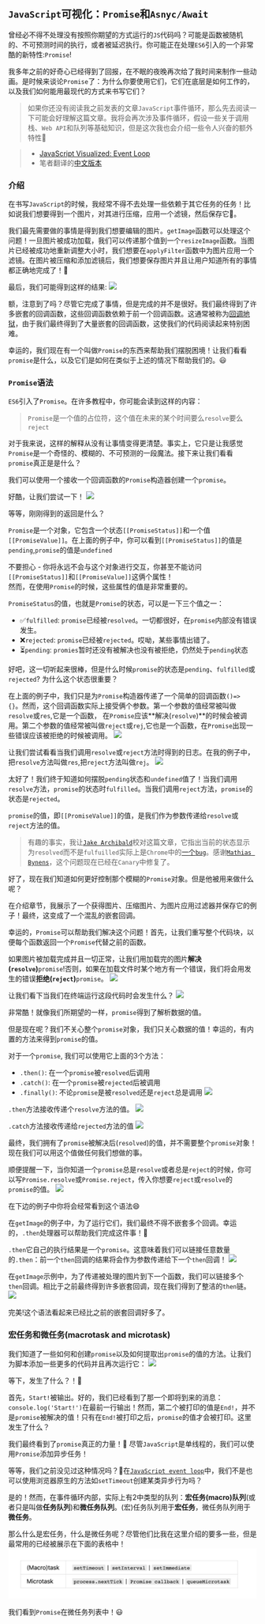## `JavaScript`可视化：`Promise`和`Asnyc/Await`
曾经必不得不处理没有按照你期望的方式运行的`JS`代码吗？可能是函数被随机的、不可预测时间的执行，或者被延迟执行。你可能正在处理`ES6`引入的一个非常酷的新特性:`Promise`!

我多年之前的好奇心已经得到了回报，在不眠的夜晚再次给了我时间来制作一些动画。是时候来谈论`Promise`了：为什么你要使用它们，它们在底层是如何工作的，以及我们如何能用最现代的方式来书写它们？

> 如果你还没有阅读我之前发表的文章`JavaScript`事件循环，那么先去阅读一下可能会好理解这篇文章。我将会再次涉及事件循环，假设一些关于调用栈、`Web API`和队列等基础知识，但是这次我也会介绍一些令人兴奋的额外特性🤩

> * [JavaScript Visualized: Event Loop](https://dev.to/lydiahallie/javascript-visualized-event-loop-3dif)
> * 笔者翻译的[中文版本](https://zhuanlan.zhihu.com/p/137276025)

### 介绍
在书写`JavaScript`的时候，我经常不得不去处理一些依赖于其它任务的任务！比如说我们想要得到一个图片，对其进行压缩，应用一个滤镜，然后保存它📸。

我们最先需要做的事情是得到我们想要编辑的图片。`getImage`函数可以处理这个问题！一旦图片被成功加载，我们可以传递那个值到一个`resizeImage`函数。当图片已经被成功地重新调整大小时，我们想要在`applyFilter`函数中为图片应用一个滤镜。在图片被压缩和添加滤镜后，我们想要保存图片并且让用户知道所有的事情都正确地完成了！🥳

最后，我们可能得到这样的结果:
![](https://res.cloudinary.com/practicaldev/image/fetch/s---Kv6sJn7--/c_limit%2Cf_auto%2Cfl_progressive%2Cq_auto%2Cw_880/https://dev-to-uploads.s3.amazonaws.com/i/ixceqsql5hpdq8txx43s.png)

额，注意到了吗？尽管它完成了事情，但是完成的并不是很好。我们最终得到了许多嵌套的回调函数，这些回调函数依赖于前一个回调函数。这通常被称为[回调地狱](http://callbackhell.com/)，由于我们最终得到了大量嵌套的回调函数，这使我们的代码阅读起来特别困难。

幸运的，我们现在有一个叫做`Promise`的东西来帮助我们摆脱困境！让我们看看`promise`是什么，以及它们是如何在类似于上述的情况下帮助我们的。😃

### `Promise`语法
`ES6`引入了`Promise`。在许多教程中，你可能会读到这样的内容：
> `Promise`是一个值的占位符，这个值在未来的某个时间要么`resolve`要么`reject`

对于我来说，这样的解释从没有让事情变得更清楚。事实上，它只是让我感觉`Promise`是一个奇怪的、模糊的、不可预测的一段魔法。接下来让我们看看`promise`真正是是什么？

我们可以使用一个接收一个回调函数的`Promise`构造器创建一个`promise`。

好酷，让我们尝试一下！
![](https://res.cloudinary.com/practicaldev/image/fetch/s--phTVdCKA--/c_limit%2Cf_auto%2Cfl_progressive%2Cq_66%2Cw_880/https://dev-to-uploads.s3.amazonaws.com/i/79zi452hphe7ecylhozy.gif)

等等，刚刚得到的返回是什么？

`Promise`是一个对象，它包含一个状态`[[PromiseStatus]]`和一个值`[[PromiseValue]]`。在上面的例子中，你可以看到`[[PromiseStatus]]`的值是`pending`,`promise`的值是`undefined`

不要担心 - 你将永远不会与这个对象进行交互，你甚至不能访问`[[PromiseStatus]]`和`[[PromiseValue]]`这俩个属性！  
然而，在使用`Promise`的时候，这些属性的值是非常重要的。

`PromiseStatus`的值，也就是`Promise`的状态，可以是一下三个值之一：

* ✅`fulfilled`: `promise`已经被`resolved`。一切都很好，在`promise`内部没有错误发生。
* ❌`rejected`: `promise`已经被`rejected`。哎呦，某些事情出错了。
* ⏳`pending`: `promies`暂时还没有被解决也没有被拒绝，仍然处于`pending`状态

好吧，这一切听起来很棒，但是什么时候`promise`的状态是`pending`、`fulfilled`或`rejected`? 为什么这个状态很重要？

在上面的例子中，我们只是为`Promise`构造器传递了一个简单的回调函数`()=> {}`。然而，这个回调函数实际上接受俩个参数。第一个参数的值经常被叫做`resolve`或`res`,它是一个函数， 在`Promise`应该**解决(`resolve`)**的时候会被调用。第二个参数的值经常被叫做`reject`或`rej`,它也是一个函数，在`Promise`出现一些错误应该被拒绝的时候被调用。
![](https://res.cloudinary.com/practicaldev/image/fetch/s--9A_mOYMP--/c_limit%2Cf_auto%2Cfl_progressive%2Cq_auto%2Cw_880/https://dev-to-uploads.s3.amazonaws.com/i/duen4peq0bdr55cka5ya.png)

让我们尝试看看当我们调用`resolve`或`reject`方法时得到的日志。在我的例子中，把`resolve`方法叫做`res`,把`reject`方法叫做`rej`。
![](https://res.cloudinary.com/practicaldev/image/fetch/s--qKIq-sYt--/c_limit%2Cf_auto%2Cfl_progressive%2Cq_66%2Cw_880/https://dev-to-uploads.s3.amazonaws.com/i/z0b9v0h7aiq073l5tl2l.gif)

太好了！我们终于知道如何摆脱`pending`状态和`undefined`值了！当我们调用`resolve`方法，`promise`的状态时`fulfilled`。当我们调用`reject`方法，`promise`的状态是`rejected`。

`promise`的值，即`[[PromiseValue]]`的值，是我们作为参数传递给`resolve`或`reject`方法的值。

> 有趣的事实，我让[`Jake Archibald`](https://twitter.com/jaffathecake)校对这篇文章，它指出当前的状态显示为`resolved`而不是`fulfuilled`实际上是`Chrome`中的[一个`bug`](https://twitter.com/jaffathecake/status/1248179232775319559)。感谢[`Mathias Bynens`](https://twitter.com/mathias)，这个问题现在已经在`Canary`中修复了。

好了，现在我们知道如何更好控制那个模糊的`Promise`对象。但是他被用来做什么呢？

在介绍章节，我展示了一个获得图片、压缩图片、为图片应用过滤器并保存它的例子！最终，这变成了一个混乱的嵌套回调。

幸运的，`Promise`可以帮助我们解决这个问题！首先，让我们重写整个代码块，以便每个函数返回一个`Promise`代替之前的函数。

如果图片被加载完成并且一切正常，让我们用加载完的图片**解决(`resolve`)**`promise`!否则，如果在加载文件时某个地方有一个错误，我们将会用发生的错误**拒绝(`reject`)**`promise`。
![](https://res.cloudinary.com/practicaldev/image/fetch/s--r9xngcNz--/c_limit%2Cf_auto%2Cfl_progressive%2Cq_auto%2Cw_880/https://dev-to-uploads.s3.amazonaws.com/i/iebp0rzfnfqsrmmjplme.png)

让我们看下当我们在终端运行这段代码时会发生什么？
![](https://res.cloudinary.com/practicaldev/image/fetch/s--uERkfSWf--/c_limit%2Cf_auto%2Cfl_progressive%2Cq_66%2Cw_880/https://dev-to-uploads.s3.amazonaws.com/i/wsu5nn26dp4elcwh764m.gif)

非常酷！就像我们所期望的一样，`promise`得到了解析数据的值。

但是现在呢？我们不关心整个`promise`对象，我们只关心数据的值！幸运的，有内置的方法来得到`promise`的值。

对于一个`promise`, 我们可以使用它上面的3个方法：

* `.then()`: 在一个`promise`被`resolved`后调用
* `.catch()`: 在一个`promise`被`rejected`后被调用
* `.finally()`: 不论`promise`是被`resolved`还是`reject`总是调用
![](https://res.cloudinary.com/practicaldev/image/fetch/s--19tIvFJQ--/c_limit%2Cf_auto%2Cfl_progressive%2Cq_auto%2Cw_880/https://dev-to-uploads.s3.amazonaws.com/i/mu1aqqnyfjsfon5hwrtw.png)

`.then`方法接收传递个`resolve`方法的值。
![](https://res.cloudinary.com/practicaldev/image/fetch/s--DZld0c-0--/c_limit%2Cf_auto%2Cfl_progressive%2Cq_66%2Cw_880/https://dev-to-uploads.s3.amazonaws.com/i/11vxhn9cun7stpjbdi80.gif)

`.catch`方法接收传递给`rejected`方法的值
![](https://res.cloudinary.com/practicaldev/image/fetch/s--e9SZHcPk--/c_limit%2Cf_auto%2Cfl_progressive%2Cq_66%2Cw_880/https://dev-to-uploads.s3.amazonaws.com/i/v5y24jz4u89flazvdyn4.gif)

最终，我们拥有了`promise`被解决后(`resolved`)的值，并不需要整个`promise`对象！现在我们可以用这个值做任何我们想做的事。

顺便提醒一下，当你知道一个`promise`总是`resolve`或者总是`reject`的时候，你可以写`Promise.resolve`或`Promise.reject`，传入你想要`reject`或`resolve`的`promise`的值。
![](https://res.cloudinary.com/practicaldev/image/fetch/s--61Gva3Ze--/c_limit%2Cf_auto%2Cfl_progressive%2Cq_auto%2Cw_880/https://dev-to-uploads.s3.amazonaws.com/i/90hxwjfadzslvdbkr4l8.png)

在下边的例子中你将会经常看到这个语法😄

在`getImage`的例子中，为了运行它们，我们最终不得不嵌套多个回调。幸运的，`.then`处理器可以帮助我们完成这件事！🥳

`.then`它自己的执行结果是一个`promise`。这意味着我们可以链接任意数量的`.then`：前一个`then`回调的结果将会作为参数传递给下一个`then`回调！
![](https://res.cloudinary.com/practicaldev/image/fetch/s--X8h-NDc2--/c_limit%2Cf_auto%2Cfl_progressive%2Cq_auto%2Cw_880/https://dev-to-uploads.s3.amazonaws.com/i/i6busbetmoya9vny2eku.png)

在`getImage`示例中，为了传递被处理的图片到下一个函数，我们可以链接多个`then`回调。相比于之前最终得到许多嵌套回调，现在我们得到了整洁的`then`链。
![](https://res.cloudinary.com/practicaldev/image/fetch/s--e1nVrqe1--/c_limit%2Cf_auto%2Cfl_progressive%2Cq_auto%2Cw_880/https://dev-to-uploads.s3.amazonaws.com/i/u9l3lxwxlxgv2edv79xh.png)

完美!这个语法看起来已经比之前的嵌套回调好多了。

### 宏任务和微任务(macrotask and microtask)
我们知道了一些如何和创建`promise`以及如何提取出`promise`的值的方法。让我们为脚本添加一些更多的代码并且再次运行它：
![](https://res.cloudinary.com/practicaldev/image/fetch/s--uNG7sXon--/c_limit%2Cf_auto%2Cfl_progressive%2Cq_66%2Cw_880/https://dev-to-uploads.s3.amazonaws.com/i/ey4ubnv5yjgi6hbh97xq.gif)

等下，发生了什么？！🤯

首先，`Start!`被输出。好的，我们已经看到了那一个即将到来的消息：`console.log('Start!')`在最前一行输出！然而，第二个被打印的值是`End!`，并不是`promise`被解决的值！只有在`End!`被打印之后，`promise`的值才会被打印。这里发生了什么？

我们最终看到了`promise`真正的力量！🚀 尽管`JavaScript`是单线程的，我们可以使用`Promise`添加异步任务！

等等，我们之前没见过这种情况吗？🤔在[`JavaScript event loop`](https://dev.to/lydiahallie/javascript-visualized-event-loop-3dif)中，我们不是也可以使用浏览器原生的方法如`setTimeout`创建某类异步行为吗？

是的！然而，在事件循环内部，实际上有2中类型的队列：**宏任务(macro)队列**(或者只是叫做**任务队列**)和**微任务队列**。(宏)任务队列用于**宏任务**，微任务队列用于**微任务**。

那么什么是宏任务，什么是微任务呢？尽管他们比我在这里介绍的要多一些，但是最常用的已经被展示在下面的表格中！
![](https://raw.githubusercontent.com/wangkaiwd/drawing-bed/master/20200503233943.png)

我们看到`Promise`在微任务列表中！😃